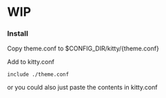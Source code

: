 # WIP

### Install

Copy theme.conf to $CONFIG_DIR/kitty/{theme.conf}

Add to kitty.conf
```
include ./theme.conf
```

or you could also just paste the contents in kitty.conf
